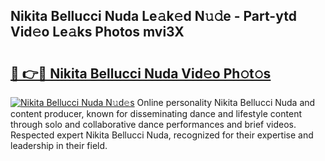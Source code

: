 ## Nikita Bellucci Nuda Le𝚊k𝚎d N𝚞𝚍e - Part-ytd Vid𝚎o Le𝚊ks Photos mvi3X

# <h2><a href="http://fbeldxi.evod.top/?m=Nikita+Bellucci+Nuda">🔗 👉🔴 Nikita Bellucci Nuda Vid𝚎o Ph𝚘t𝚘s</a></h2>

[![Nikita Bellucci Nuda N𝚞d𝚎s](https://i.imgur.com/8V9OHl7.gif)](http://fbeldxi.evod.top/?m=Nikita+Bellucci+Nuda)
Online personality Nikita Bellucci Nuda and content producer, known for disseminating dance and lifestyle content through solo and collaborative dance performances and brief videos. Respected expert Nikita Bellucci Nuda, recognized for their expertise and leadership in their field. 
